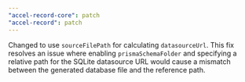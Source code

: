 ```yaml
---
"accel-record-core": patch
"accel-record": patch
---
```


Changed to use `sourceFilePath` for calculating `datasourceUrl`. This fix resolves an issue where enabling `prismaSchemaFolder` and specifying a relative path for the SQLite datasource URL would cause a mismatch between the generated database file and the reference path.

